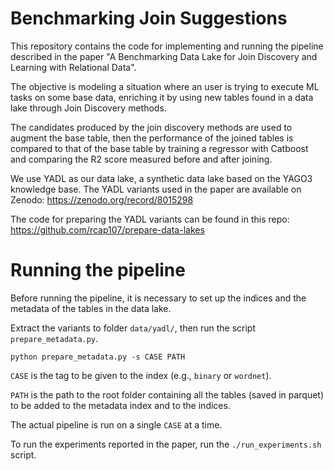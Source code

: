 Benchmarking Join Suggestions
===
This repository contains the code for implementing and running the pipeline described in the paper "A Benchmarking Data
Lake for Join Discovery and Learning with Relational Data".

The objective is modeling a situation where an user is trying to execute ML tasks on some base data, enriching it by
using new tables found in a data lake through Join Discovery methods.

The candidates produced by the join discovery methods are used to augment the base table, then the performance of the
joined tables is compared to that of the base table by training a regressor with Catboost and comparing the R2 score
measured before and after joining.

We use YADL as our data lake, a synthetic data lake based on the YAGO3 knowledge base. The YADL variants used in the paper
are available on Zenodo: https://zenodo.org/record/8015298

The code for preparing the YADL variants can be found in this repo: https://github.com/rcap107/prepare-data-lakes


# Running the pipeline
Before running the pipeline, it is necessary to set up the indices and the metadata of the tables in the data lake.

Extract the variants to folder `data/yadl/`, then run the script `prepare_metadata.py`.
```
python prepare_metadata.py -s CASE PATH
```
`CASE` is the tag to be given to the index (e.g., `binary` or `wordnet`).

`PATH` is the path to the root folder containing all the tables (saved in parquet) to be added to the metadata index and
to the indices.

The actual pipeline is run on a single `CASE` at a time.

To run the experiments reported in the paper, run the `./run_experiments.sh` script.
